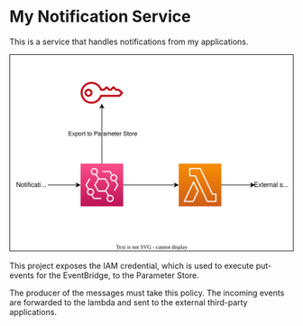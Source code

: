 # My Notification Service

This is a service that handles notifications from my applications.

![overview](./img/aws-service-overview.drawio.svg)

This project exposes the IAM credential, which is used to execute put-events for the EventBridge, to the Parameter Store.

The producer of the messages must take this policy.
The incoming events are forwarded to the lambda and sent to the external third-party applications.
